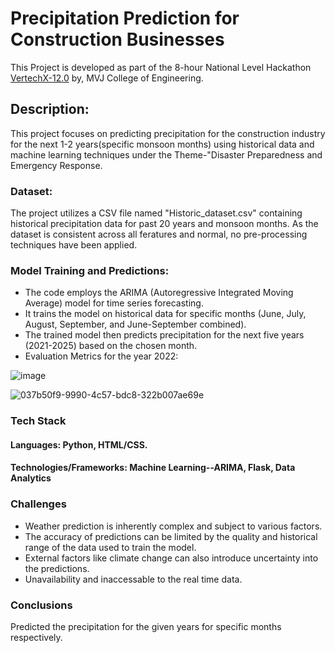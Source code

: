 
# Precipitation Prediction for Construction Businesses

This Project is developed as part of the 8-hour National Level Hackathon [VertechX-12.0](https://vertechx.mvjce.edu.in) by, MVJ College of Engineering.

## Description:
This project focuses on predicting precipitation for the construction industry for the next 1-2 years(specific monsoon months) using historical data and machine learning techniques under the Theme-"Disaster Preparedness and Emergency Response.

### Dataset: 
The project utilizes a CSV file named "Historic_dataset.csv" containing historical precipitation data for past 20 years and monsoon months. As the dataset is consistent across all feratures and normal, no pre-processing techniques have been applied.

### Model Training and Predictions:

- The code employs the ARIMA (Autoregressive Integrated Moving Average) model for time series forecasting.
- It trains the model on historical data for specific months (June, July, August, September, and June-September combined).
- The trained model then predicts precipitation for the next five years (2021-2025) based on the chosen month.
- Evaluation Metrics for the year 2022:
  
![image](https://github.com/user-attachments/assets/0cabf10b-7cbf-43de-9f24-5e80dbb02e5a)

![037b50f9-9990-4c57-bdc8-322b007ae69e](https://github.com/user-attachments/assets/a10a3dd2-2232-4ff7-8b40-16294339969b)

### Tech Stack
#### Languages: Python, HTML/CSS.
#### Technologies/Frameworks: Machine Learning--ARIMA, Flask, Data Analytics

### Challenges
- Weather prediction is inherently complex and subject to various factors.
- The accuracy of predictions can be limited by the quality and historical range of the data used to train the model.
- External factors like climate change can also introduce uncertainty into the predictions.
- Unavailability and inaccessable to the real time data.

### Conclusions
Predicted the precipitation for the given years for specific months respectively.

